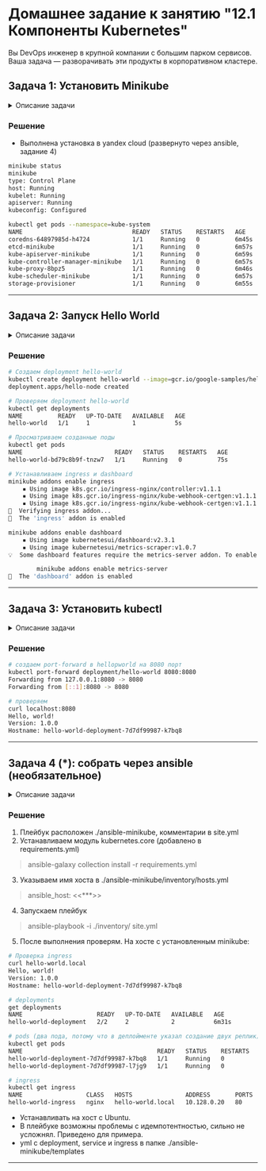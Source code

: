 # Домашнее задание к занятию "12.1 Компоненты Kubernetes"

Вы DevOps инженер в крупной компании с большим парком сервисов. Ваша задача — разворачивать эти продукты в корпоративном кластере. 

## Задача 1: Установить Minikube
<details>

  <summary>Описание задачи</summary>  
Для экспериментов и валидации ваших решений вам нужно подготовить тестовую среду для работы с Kubernetes. Оптимальное решение — развернуть на рабочей машине Minikube.

### Как поставить на AWS:
- создать EC2 виртуальную машину (Ubuntu Server 20.04 LTS (HVM), SSD Volume Type) с типом **t3.small**. Для работы потребуется настроить Security Group для доступа по ssh. Не забудьте указать keypair, он потребуется для подключения.
- подключитесь к серверу по ssh (ssh ubuntu@<ipv4_public_ip> -i <keypair>.pem)
- установите миникуб и докер следующими командами:
  - curl -LO https://storage.googleapis.com/kubernetes-release/release/`curl -s https://storage.googleapis.com/kubernetes-release/release/stable.txt`/bin/linux/amd64/kubectl
  - chmod +x ./kubectl
  - sudo mv ./kubectl /usr/local/bin/kubectl
  - sudo apt-get update && sudo apt-get install docker.io conntrack -y
  - curl -Lo minikube https://storage.googleapis.com/minikube/releases/latest/minikube-linux-amd64 && chmod +x minikube && sudo mv minikube /usr/local/bin/
- проверить версию можно командой minikube version
- переключаемся на root и запускаем миникуб: minikube start --vm-driver=none
- после запуска стоит проверить статус: minikube status
- запущенные служебные компоненты можно увидеть командой: kubectl get pods --namespace=kube-system

### Для сброса кластера стоит удалить кластер и создать заново:
- minikube delete
- minikube start --vm-driver=none

Возможно, для повторного запуска потребуется выполнить команду: sudo sysctl fs.protected_regular=0

Инструкция по установке Minikube - [ссылка](https://kubernetes.io/ru/docs/tasks/tools/install-minikube/)

**Важно**: t3.small не входит во free tier, следите за бюджетом аккаунта и удаляйте виртуалку.
</details>  

### Решение

- Выполнена установка в yandex cloud (развернуто через ansible, задание 4)

```bash
minikube status
minikube
type: Control Plane
host: Running
kubelet: Running
apiserver: Running
kubeconfig: Configured
```

```bash
kubectl get pods --namespace=kube-system
NAME                               READY   STATUS    RESTARTS   AGE
coredns-64897985d-h4724            1/1     Running   0          6m45s
etcd-minikube                      1/1     Running   0          6m57s
kube-apiserver-minikube            1/1     Running   0          6m59s
kube-controller-manager-minikube   1/1     Running   0          6m57s
kube-proxy-8bpz5                   1/1     Running   0          6m46s
kube-scheduler-minikube            1/1     Running   0          6m57s
storage-provisioner                1/1     Running   0          6m55s
```
---

## Задача 2: Запуск Hello World
<details>

  <summary>Описание задачи</summary>  

После установки Minikube требуется его проверить. Для этого подойдет стандартное приложение hello world. А для доступа к нему потребуется ingress.

- развернуть через Minikube тестовое приложение по [туториалу](https://kubernetes.io/ru/docs/tutorials/hello-minikube/#%D1%81%D0%BE%D0%B7%D0%B4%D0%B0%D0%BD%D0%B8%D0%B5-%D0%BA%D0%BB%D0%B0%D1%81%D1%82%D0%B5%D1%80%D0%B0-minikube)
- установить аддоны ingress и dashboard
</details>  

### Решение

```bash
# Создаем deployment hello-world
kubectl create deployment hello-world --image=gcr.io/google-samples/hello-app:1.0
deployment.apps/hello-node created

# Проверяем deployment hello-world
kubectl get deployments
NAME          READY   UP-TO-DATE   AVAILABLE   AGE
hello-world   1/1     1            1           5s

# Просматриваем созданные поды
kubectl get pods
NAME                          READY   STATUS    RESTARTS   AGE
hello-world-bd79c8b9f-tnzw7   1/1     Running   0          75s

# Устанавливаем ingress и dashboard
minikube addons enable ingress
    ▪ Using image k8s.gcr.io/ingress-nginx/controller:v1.1.1
    ▪ Using image k8s.gcr.io/ingress-nginx/kube-webhook-certgen:v1.1.1
    ▪ Using image k8s.gcr.io/ingress-nginx/kube-webhook-certgen:v1.1.1
🔎  Verifying ingress addon...
🌟  The 'ingress' addon is enabled

minikube addons enable dashboard
    ▪ Using image kubernetesui/dashboard:v2.3.1
    ▪ Using image kubernetesui/metrics-scraper:v1.0.7
💡  Some dashboard features require the metrics-server addon. To enable all features please run:

        minikube addons enable metrics-server
🌟  The 'dashboard' addon is enabled
```

---

## Задача 3: Установить kubectl
<details>

  <summary>Описание задачи</summary>  

Подготовить рабочую машину для управления корпоративным кластером. Установить клиентское приложение kubectl.
- подключиться к minikube 
- проверить работу приложения из задания 2, запустив port-forward до кластера
</details>  

### Решение

```bash
# создаем port-forward в hellopworld на 8080 порт
kubectl port-forward deployment/hello-world 8080:8080
Forwarding from 127.0.0.1:8080 -> 8080
Forwarding from [::1]:8080 -> 8080
```

```bash
# проверяем
curl localhost:8080
Hello, world!
Version: 1.0.0
Hostname: hello-world-deployment-7d7df99987-k7bq8
```


---

## Задача 4 (*): собрать через ansible (необязательное)
<details>

  <summary>Описание задачи</summary>  

Профессионалы не делают одну и ту же задачу два раза. Давайте закрепим полученные навыки, автоматизировав выполнение заданий  ansible-скриптами. При выполнении задания обратите внимание на доступные модули для k8s под ansible.
 - собрать роль для установки minikube на aws сервисе (с установкой ingress)
 - собрать роль для запуска в кластере hello world
</details>  

### Решение

1. Плейбук расположен ./ansible-minikube, комментарии в site.yml
2. Устанавливаем модуль kubernetes.core (добавлено в requirements.yml)
> ansible-galaxy collection install -r requirements.yml
3. Указываем имя хоста в ./ansible-minikube/inventory/hosts.yml
> ansible_host: <<***>>
4. Запускаем плейбук
> ansible-playbook -i ./inventory/ site.yml 
5. После выполнения проверям. На хосте с установленным minikube:

```bash
# Проверка ingress
curl hello-world.local
Hello, world!
Version: 1.0.0
Hostname: hello-world-deployment-7d7df99987-k7bq8

# deployments
get deployments
NAME                     READY   UP-TO-DATE   AVAILABLE   AGE
hello-world-deployment   2/2     2            2           6m31s

# pods (два пода, потому что в деплойменте указал создание двух реплик)
kubectl get pods
NAME                                      READY   STATUS    RESTARTS   AGE
hello-world-deployment-7d7df99987-k7bq8   1/1     Running   0          7m14s
hello-world-deployment-7d7df99987-l7jg9   1/1     Running   0          7m14s

# ingress
kubectl get ingress
NAME                  CLASS   HOSTS               ADDRESS       PORTS   AGE
hello-world-ingress   nginx   hello-world.local   10.128.0.20   80      14m
```


- Устанавливать на хост с Ubuntu.
- В плейбуке возможны проблемы с идемпотентностью, сильно не усложнял. Приведено для примера.
- yml с deployment, service и ingress в папке ./ansible-minikube/templates
  

---
